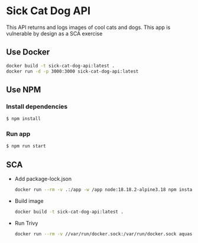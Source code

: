 # Sick Cat Dog API

This API returns and logs images of cool cats and dogs. This app is vulnerable by design as a SCA exercise

## Use Docker

```bash
docker build -t sick-cat-dog-api:latest .
docker run -d -p 3000:3000 sick-cat-dog-api:latest
```


## Use NPM

### Install dependencies

```bash
$ npm install 
```

### Run app

```bash
$ npm run start 
```

## SCA

- Add package-lock.json

    ```bash
    docker run --rm -v .:/app -w /app node:18.18.2-alpine3.18 npm install
    ```

- Build image

    ```bash
    docker build -t sick-cat-dog-api:latest .
    ```

- Run Trivy

    ```bash
    docker run --rm -v //var/run/docker.sock:/var/run/docker.sock aquasec/trivy:latest image api-dog-cat:latest
    ```
